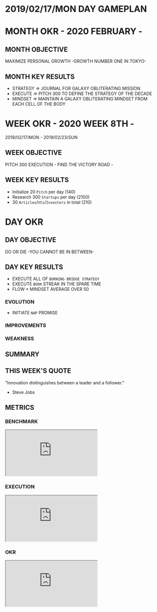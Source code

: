 # 2019/02/17/MON DAY GAMEPLAN

# MONTH OKR - 2020 FEBRUARY -

## MONTH OBJECTIVE

MAXIMIZE PERSONAL GROWTH -GROWTH NUMBER ONE IN TOKYO-

## MONTH KEY RESULTS

- STRATEGY => JOURNAL FOR GALAXY OBLITERATING MISSION
- EXECUTE => PITCH 300 TO DEFINE THE STRATEGY OF THE DECADE
- MINDSET => MAINTAIN A GALAXY OBLITERATING MINDSET FROM EACH CELL OF THE BODY

# WEEK OKR - 2020 WEEK 8TH -

2019/02/17/MON - 2019/02/23/SUN

## WEEK OBJECTIVE

PITCH 300 EXECUTION - FIND THE VICTORY ROAD -

## WEEK KEY RESULTS

- Initialize 20 `Pitch` per day (140)
- Research 300 `Startups` per day (2100)
- 30 `Articles`/`VCs`/`Investors` in total (210)

# DAY OKR

## DAY OBJECTIVE

DO OR DIE -YOU CANNOT BE IN BETWEEN-

## DAY KEY RESULTS

- EXECUTE ALL OF `BURNING BRIDGE STRATEGY`
- EXECUTE `BOOK` STREAK IN THE SPARE TIME
- FLOW * MINDSET AVERAGE OVER 50

### EVOLUTION

- INITIATE `NAP` PROMISE

### IMPROVEMENTS

### WEAKNESS

## SUMMARY

## THIS WEEK'S QUOTE

"Innovation distinguishes between a leader and a follower."

- Steve Jobs

## METRICS

### BENCHMARK

<div class="responsive-iframe">
<iframe src="https://docs.google.com/spreadsheets/d/e/2PACX-1vTpPWIAMTPfc-oKNewk1rz-IaLbIaBbYkntFbdDdH0vzeTMDLjzjPofa-U7Oq78bC5yWef3IJIJLQTt/pubchart?oid=777042324&amp;format=image"></iframe>
</div>

### EXECUTION

<div class="responsive-iframe">
<iframe src="https://docs.google.com/spreadsheets/d/e/2PACX-1vSuOkMBga9caCj_-s5lCUpKAm_g709LCRHKXl1jlhRcQzJAA9hV7hijS-_kirwCgAH63fAOkKQ7a2PU/pubchart?oid=424799271&amp;format=image"></iframe>
</div>

### OKR

<div class="responsive-iframe">
<iframe src="https://docs.google.com/spreadsheets/d/e/2PACX-1vQaIxVOhcTO9eL02wk2MaBiuWaxTblpsRkyjCjXV1HvozE_RHMsvMucpmmnw-PLkoBHvXUwpe_GHjNU/pubchart?oid=1541853998&amp;format=image"></iframe>
</div>
